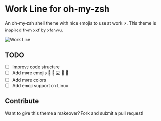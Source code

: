 # Work Line for oh-my-zsh
An oh-my-zsh shell theme with nice emojis to use at work ⚡️. This theme is inspired from <a href="https://gist.github.com/xfanwu/18fd7c24360c68bab884">xxf</a> by xfanwu.

![Work Line](https://raw.githubusercontent.com/afnizarnur/work-line/master/images/work-line.gif)

## TODO
- [ ] Improve code structure
- [ ] Add more emojis 💪 👩‍ 💻 👨‍ 💼
- [ ] Add more colors
- [ ] Add emoji support on Linux

## Contribute
Want to give this theme a makeover? Fork and submit a pull request!

